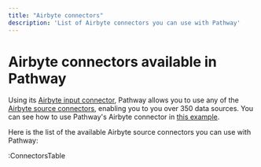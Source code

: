 ```yaml
---
title: "Airbyte connectors"
description: 'List of Airbyte connectors you can use with Pathway'
---
```



# Airbyte connectors available in Pathway

Using its [Airbyte input connector](/developers/api-docs/pathway-io/airbyte), Pathway allows you to use any of the [Airbyte source connectors](https://connectors.airbyte.com/files/generated_reports/connector_registry_report.html), enabling you to you over 350 data sources. You can see how to use Pathway's Airbyte connector in [this example](/developers/templates/delta_lake_etl).

Here is the list of the available Airbyte source connectors you can use with Pathway:

:ConnectorsTable
